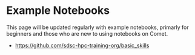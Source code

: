 # Example Notebooks
This page will be updated regularly with example notebooks, primarly for beginners and those who are new to using notebooks on Comet.

+ <https://github.com/sdsc-hpc-training-org/basic_skills>

